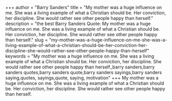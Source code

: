 +++
author = "Barry Sanders"
title = "My mother was a huge influence on me. She was a living example of what a Christian should be. Her conviction, her discipline. She would rather see other people happy than herself."
description = "the best Barry Sanders Quote: My mother was a huge influence on me. She was a living example of what a Christian should be. Her conviction, her discipline. She would rather see other people happy than herself."
slug = "my-mother-was-a-huge-influence-on-me-she-was-a-living-example-of-what-a-christian-should-be-her-conviction-her-discipline-she-would-rather-see-other-people-happy-than-herself"
keywords = "My mother was a huge influence on me. She was a living example of what a Christian should be. Her conviction, her discipline. She would rather see other people happy than herself.,barry sanders,barry sanders quotes,barry sanders quote,barry sanders sayings,barry sanders saying,quotes, sayings,quote, saying, motivation"
+++
My mother was a huge influence on me. She was a living example of what a Christian should be. Her conviction, her discipline. She would rather see other people happy than herself.
